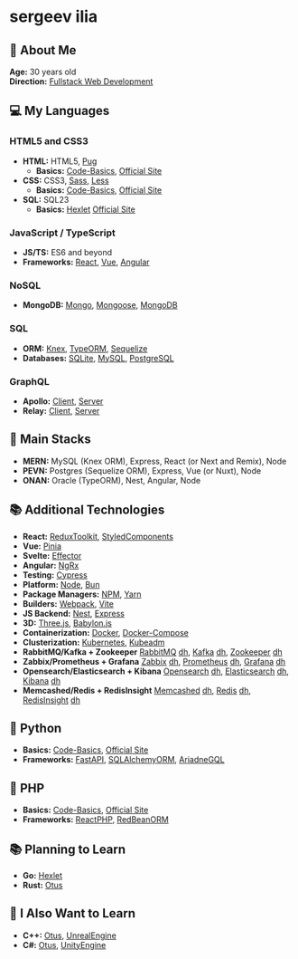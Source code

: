 # sergeev ilia

## 🌟 About Me

**Age:** 30 years old  
**Direction:** [Fullstack Web Development](https://practicum.yandex.ru/profile/web-plus/)  

## 💻 My Languages

### HTML5 and CSS3
- **HTML:** HTML5, [Pug](https://pugjs.org/api/getting-started.html)
  - **Basics:** [Code-Basics](https://code-basics.com/ru/languages/html), [Official Site](https://html.spec.whatwg.org/multipage/)
- **CSS:** CSS3, [Sass](https://sass-lang.com/documentation/), [Less](https://lesscss.org/#overview)
  - **Basics:** [Code-Basics](https://code-basics.com/ru/languages/css), [Official Site](https://www.w3.org/Style/CSS/)
- **SQL:** SQL23
  - **Basics:** [Hexlet](https://ru.hexlet.io/programs/sql-basics-free) [Official Site](https://www.iso.org/standard/76583.html)

### JavaScript / TypeScript
- **JS/TS:** ES6 and beyond
- **Frameworks:** [React](https://react.dev/learn), [Vue](https://vuejs.org/guide/quick-start.html), [Angular](https://angular.io/start)

### NoSQL
- **MongoDB:** [Mongo](https://www.mongodb.com/docs/manual/tutorial/getting-started/), [Mongoose](https://mongoosejs.com/docs/guide.html), [MongoDB](https://www.mongodb.com/docs/drivers/node/current/)

### SQL
- **ORM:** [Knex](https://knexjs.org/guide/), [TypeORM](https://typeorm.io/), [Sequelize](https://sequelize.org/docs/v6/getting-started/)
- **Databases:** [SQLite](https://www.sqlite.org/quickstart.html), [MySQL](https://dev.mysql.com/doc/mysql-getting-started/en/), [PostgreSQL](https://www.postgresql.org/docs/)

### GraphQL
- **Apollo:** [Client](https://www.apollographql.com/docs/react/get-started), [Server](https://www.apollographql.com/docs/apollo-server/getting-started)
- **Relay:** [Client](https://relay.dev/docs/getting-started/installation-and-setup/), [Server](https://relay.dev/docs/guides/graphql-server-specification/)

## 🔧 Main Stacks
- **MERN:** MySQL (Knex ORM), Express, React (or Next and Remix), Node
- **PEVN:** Postgres (Sequelize ORM), Express, Vue (or Nuxt), Node
- **ONAN:** Oracle (TypeORM), Nest, Angular, Node

## 📚 Additional Technologies

- **React:** [ReduxToolkit](https://redux-toolkit.js.org/introduction/getting-started), [StyledComponents](https://styled-components.com/docs/basics#getting-started)
- **Vue:** [Pinia](https://pinia.vuejs.org/getting-started.html)
- **Svelte:** [Effector](https://effector.dev/ru/introduction/motivation/)
- **Angular:** [NgRx](https://next.ngrx.io/guide/store)
- **Testing:** [Cypress](https://docs.cypress.io/guides/getting-started/installing-cypress)
- **Platform:** [Node](https://nodejs.org/en/learn/getting-started/introduction-to-nodejs), [Bun](https://bun.sh/docs)
- **Package Managers:** [NPM](https://docs.npmjs.com/getting-started), [Yarn](https://yarnpkg.com/getting-started)
- **Builders:** [Webpack](https://webpack.js.org/guides/getting-started/), [Vite](https://vitejs.dev/guide/)
- **JS Backend:** [Nest](https://docs.nestjs.com/), [Express](https://expressjs.com/en/starter/hello-world.html)
- **3D:** [Three.js](https://threejs.org/docs/index.html#manual/en/introduction/Installation), [Babylon.js](https://doc.babylonjs.com/journey)
- **Containerization:** [Docker](https://www.docker.com/get-started/), [Docker-Compose](https://docs.docker.com/compose/)
- **Clusterization:** [Kubernetes](https://kubernetes.io/docs/home/), [Kubeadm](https://kubernetes.io/docs/setup/production-environment/tools/kubeadm/install-kubeadm/)
- **RabbitMQ/Kafka + Zookeeper** [RabbitMQ](https://www.rabbitmq.com/tutorials) [dh](https://hub.docker.com/_/rabbitmq), [Kafka](https://kafka.apache.org/documentation/) [dh](https://hub.docker.com/r/bitnami/kafka), [Zookeeper](https://zookeeper.apache.org/doc/r3.9.3/index.html) [dh](https://hub.docker.com/r/bitnami/zookeeper)
- **Zabbix/Prometheus + Grafana** [Zabbix](https://www.zabbix.com/documentation/7.0/ru/manual) [dh](https://hub.docker.com/r/zabbix/zabbix-web-nginx-pgsql), [Prometheus](https://prometheus.io/docs/introduction/overview/) [dh](https://hub.docker.com/r/prom/prometheus), [Grafana](https://grafana.com/docs/grafana/latest/) [dh](https://hub.docker.com/r/grafana/grafana)
- **Opensearch/Elasticsearch + Kibana** [Opensearch](https://www.opensearch.org/docs/latest/getting-started/) [dh](https://hub.docker.com/r/redis/redisinsight), [Elasticsearch](https://www.elastic.co/guide/en/elasticsearch/reference/current/getting-started.html) [dh](https://hub.docker.com/_/elasticsearch), [Kibana](https://www.elastic.co/guide/en/kibana/current/get-started.html) [dh](https://hub.docker.com/_/kibana)
- **Memcashed/Redis + RedisInsight** [Memcashed](https://docs.memcached.org/) [dh](https://hub.docker.com/_/memcached), [Redis](https://redis.io/docs/latest/) [dh](https://hub.docker.com/_/redis), [RedisInsight](https://redis-doc.netlify.app/docs/connect/insight/) [dh](https://hub.docker.com/r/redis/redisinsight)

## 🐍 Python
- **Basics:** [Code-Basics](https://code-basics.com/ru/languages/python), [Official Site](https://www.python.org/about/gettingstarted/)
- **Frameworks:** [FastAPI](https://fastapi.tiangolo.com/learn/), [SQLAlchemyORM](https://docs.sqlalchemy.org/en/20/intro.html#documentation-overview), [AriadneGQL](https://ariadnegraphql.org/docs/intro)

## 🐘 PHP
- **Basics:** [Code-Basics](https://code-basics.com/ru/languages/php), [Official Site](https://www.php.net/docs.php)
- **Frameworks:** [ReactPHP](https://reactphp.org/), [RedBeanORM](https://redbeanphp.com/api/index.html)

## 📚 Planning to Learn
- **Go:** [Hexlet](https://code-basics.com/ru/languages/go)
- **Rust:** [Otus](https://otus.ru/lessons/rust-developer-basic/)

## 🧠 I Also Want to Learn
- **C++:** [Otus](https://otus.ru/lessons/cpp-specialization/), [UnrealEngine](https://www.unrealengine.com/en-US)
- **C#:** [Otus](https://otus.ru/lessons/c-sharp-specialization/), [UnityEngine](https://unity.com)
